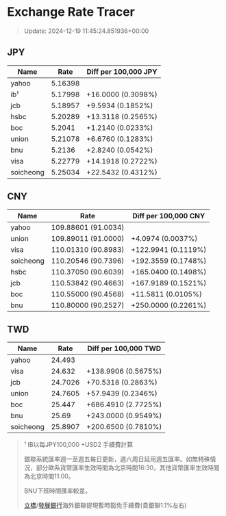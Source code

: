 # Exchange Rate Tracer

> Update: 2024-12-19 11:45:24.851936+00:00

## JPY

| Name      |    Rate | Diff per 100,000 JPY   |
|-----------|---------|------------------------|
| yahoo     | 5.16398 |                        |
| ib¹       | 5.17998 | +16.0000 (0.3098%)     |
| jcb       | 5.18957 | +9.5934 (0.1852%)      |
| hsbc      | 5.20289 | +13.3118 (0.2565%)     |
| boc       | 5.2041  | +1.2140 (0.0233%)      |
| union     | 5.21078 | +6.6760 (0.1283%)      |
| bnu       | 5.2136  | +2.8240 (0.0542%)      |
| visa      | 5.22779 | +14.1918 (0.2722%)     |
| soicheong | 5.25034 | +22.5432 (0.4312%)     |

## CNY

| Name      | Rate                | Diff per 100,000 CNY   |
|-----------|---------------------|------------------------|
| yahoo     | 109.88601	(91.0034) |                        |
| union     | 109.89011	(91.0000) | +4.0974 (0.0037%)      |
| visa      | 110.01310	(90.8983) | +122.9941 (0.1119%)    |
| soicheong | 110.20546	(90.7396) | +192.3559 (0.1748%)    |
| hsbc      | 110.37050	(90.6039) | +165.0400 (0.1498%)    |
| jcb       | 110.53842	(90.4663) | +167.9189 (0.1521%)    |
| boc       | 110.55000	(90.4568) | +11.5811 (0.0105%)     |
| bnu       | 110.80000	(90.2527) | +250.0000 (0.2261%)    |

## TWD

| Name      |    Rate | Diff per 100,000 TWD   |
|-----------|---------|------------------------|
| yahoo     | 24.493  |                        |
| visa      | 24.632  | +138.9906 (0.5675%)    |
| jcb       | 24.7026 | +70.5318 (0.2863%)     |
| union     | 24.7605 | +57.9439 (0.2346%)     |
| boc       | 25.447  | +686.4910 (2.7725%)    |
| bnu       | 25.69   | +243.0000 (0.9549%)    |
| soicheong | 25.8907 | +200.6500 (0.7810%)    |


> ¹ IB以每JPY100,000 +USD2 手續費計算
>
> 銀聯系統匯率週一至週五每日更新，週六周日延用週五匯率。如無特殊情況，部分歐系貨幣匯率生效時間為北京時間16:30，其他貨幣匯率生效時間為北京時間11:00。
>
> BNU下班時間匯率較差。
>
> [立橋](https://www.wlbank.com.mo/uploads/ueditor/file/20181211/1544536513900230.pdf)/[發展銀行](https://www.mdb.com.mo/Service_Charges_20230728.pdf)海外銀聯提現暫時豁免手續費(貴銀聯1.1%左右)

